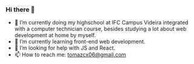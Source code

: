 ### Hi there 👋

- 🔭 I’m currently doing my highschool at IFC Campus Videira integrated with a computer technician course, besides studying a lot about web development at home by myself.
- 🌱 I’m currently learning front-end web development.
- 🤔 I’m looking for help with JS and React.
- 📫 How to reach me: tomazcx06@gmail.com
